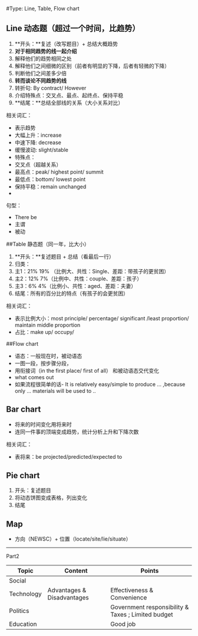 
#Type: Line, Table, Flow chart


## Line 动态题（超过一个时间，比趋势）
1. **开头：**复述（改写题目）+ 总结大概趋势
2. **对于相同趋势的线一起介绍**
 3. 解释他们的趋势相同之处
 4. 解释他们之间细微的区别（前者有明显的下降，后者有轻微的下降）
 5. 判断他们之间差多少倍
3. **转而谈论不同趋势的线**
 4. 转折句: By contract/ However
 5. 介绍特殊点：交叉点、最点、起终点、保持平稳
4. **结尾：**总结全部线的关系（大小关系对比）



相关词汇：
* 表示趋势
 * 大幅上升：increase
 * 中速下降: decrease
 * 缓慢波动: slight/stable
* 特殊点：
 * 交叉点（超越关系）
 * 最高点：peak/ highest point/ summit
 * 最低点：bottom/ lowest point
 * 保持平稳：remain unchanged
* 

句型：
* There be
* 主谓
* 被动

##Table 静态题（同一年，比大小）
1. **开头：**复述题目 + 总结（看最后一行）
2. 归类：
 3. 主1：21% 19% （比例大、共性：Single、差距：带孩子的更贫困）
 4. 主2：12% 7%（比例中、共性：couple、差距：孩子）
 5. 主3：6% 4%（比例小、共性：aged、差距：夫妻）
6. 结尾：所有的百分比的特点（有孩子的会更贫困）

相关词汇：
* 表示比例大小：most principle/ percentage/ significant /least proportion/ maintain middle proportion
* 占比：make up/ occupy/ 

##Flow chart
* 语态：一般现在时，被动语态
* 一图一段，按步骤分段，
* 用衔接词（in the first place/ first of all） 和被动语态交代变化
* what comes out
* 如果流程很简单的话- It is relatively easy/simple to produce ... ,because only ... materials will be used to ..

## Bar chart
* 将来的时间变化用将来时
* 连同一件事的顶端变成趋势，统计分析上升和下降次数

相关词汇：
* 表将来：be projected/predicted/expected to

## Pie chart
1. 开头：复述题目
2. 将动态饼图变成表格，列出变化
3. 结尾

## Map
* 方向（NEWSC）+ 位置（locate/site/lie/situate） 



---
Part2

| Topic | Content | Points |
| -- | -- | -- |
| Social |  |  |
| Technology | Advantages & Disadvantages | Effectiveness & Convenience|
| Politics | | Government responsibility & Taxes ; Limited budget|
| Education | |Good job|











